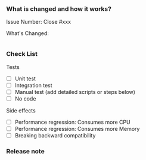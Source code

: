 <!--
 Licensed to the Apache Software Foundation (ASF) under one
 or more contributor license agreements.  See the NOTICE file
 distributed with this work for additional information
 regarding copyright ownership.  The ASF licenses this file
 to you under the Apache License, Version 2.0 (the
 "License"); you may not use this file except in compliance
 with the License.  You may obtain a copy of the License at

   http://www.apache.org/licenses/LICENSE-2.0

 Unless required by applicable law or agreed to in writing,
 software distributed under the License is distributed on an
 "AS IS" BASIS, WITHOUT WARRANTIES OR CONDITIONS OF ANY
 KIND, either express or implied.  See the License for the
 specific language governing permissions and limitations
 under the License.
-->

<!--
Thank you for contributing to Apache Kvrocks!

If you haven't already, please read Apache Kvrocks's [How to Contribute](https://kvrocks.apache.org/community/contributing) pages.

If you're unsure about anything, just ask; somebody should be along to answer within a day or two.

PR Title Format:
1. module [, module2, module3]: what's changed
2. *: what's changed
-->

### What is changed and how it works?
<!--
Please create an issue first to describe the problem.

There MUST be one line starting with "Issue Number: " and
linking the relevant issues via the "close" or "ref".

For more info, check [issues](https://github.com/apache/kvrocks/issues).
-->

Issue Number: Close #xxx

<!--
You could use "commit message" code block to add more description to the final commit message.
-->
What's Changed:

```commit-message

```

### Check List

Tests <!-- At least one of them must be included. -->

- [ ] Unit test
- [ ] Integration test
- [ ] Manual test (add detailed scripts or steps below)
- [ ] No code

Side effects

- [ ] Performance regression: Consumes more CPU
- [ ] Performance regression: Consumes more Memory
- [ ] Breaking backward compatibility

### Release note
<!--
Compatibility change, improvement, bugfix, and new feature need a release note.

If you don't think this PR needs a release note then fill it with None.
If this PR will be picked to release branch, then a release note is probably required.
-->

```release-note

```
